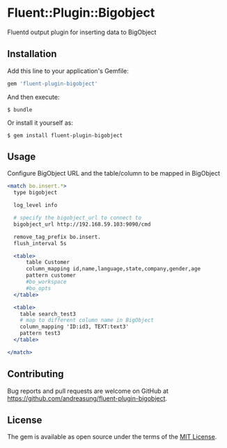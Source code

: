 # Fluent::Plugin::Bigobject

Fluentd output plugin for inserting data to BigObject

## Installation

Add this line to your application's Gemfile:

```ruby
gem 'fluent-plugin-bigobject'
```

And then execute:

    $ bundle

Or install it yourself as:

    $ gem install fluent-plugin-bigobject

## Usage

Configure BigObject URL and the table/column to be mapped in BigObject

```apache
<match bo.insert.*>
  type bigobject

  log_level info

  # specify the bigobject_url to connect to
  bigobject_url http://192.168.59.103:9090/cmd

  remove_tag_prefix bo.insert. 
  flush_interval 5s

  <table>
      table Customer
      column_mapping id,name,language,state,company,gender,age
      pattern customer
      #bo_workspace
      #bo_opts
  </table>

  <table>
    table search_test3
    # map to different column name in BigObject
    column_mapping 'ID:id3, TEXT:text3'
    pattern test3
  </table>

</match>
```


## Contributing

Bug reports and pull requests are welcome on GitHub at https://github.com/andreasung/fluent-plugin-bigobject.


## License

The gem is available as open source under the terms of the [MIT License](http://opensource.org/licenses/MIT).

